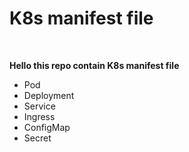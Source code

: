 # K8s manifest file
<br>

**Hello this repo contain K8s manifest file**
<br>

- Pod
- Deployment
- Service
- Ingress
- ConfigMap
- Secret 
